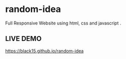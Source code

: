 # random-idea
Full Responsive Website using html, css and javascript .

## LIVE DEMO 
https://black15.github.io/random-idea

